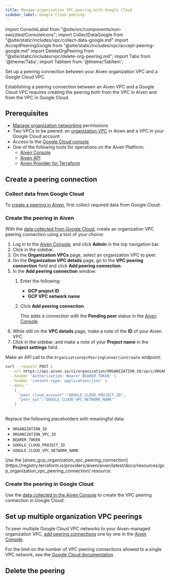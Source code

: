 ```yaml
---
title: Manage organization VPC peering with Google Cloud
sidebar_label: Google Cloud peering
---
```


import ConsoleLabel from "@site/src/components/non-swizzled/ConsoleIcons";
import CollectDataGoogle from "@site/static/includes/vpc/collect-data-google.md"
import AcceptPeeringGoogle from "@site/static/includes/vpc/accept-peering-google.md"
import DeleteOrgPeering from "@site/static/includes/vpc/delete-org-peering.md";
import Tabs from '@theme/Tabs';
import TabItem from '@theme/TabItem';

Set up a peering connection between your Aiven organization VPC and a Google Cloud VPC.

Establishing a peering connection between an Aiven VPC and a Google Cloud VPC requires
creating the peering both from the VPC in Aiven and from the VPC in Google Cloud.

## Prerequisites

- [Manage organization networking](/docs/platform/concepts/permissions#organization-permissions)
  permissions
- Two VPCs to be peered: an
  [organization VPC](/docs/platform/howto/manage-organization-vpc#create-an-organization-vpc)
  in Aiven and a VPC in your Google Cloud account
- Access to the [Google Cloud console](https://console.cloud.google.com/)
- One of the following tools for operations on the Aiven Platform:
  - [Aiven Console](https://console.aiven.io/)
    <!-- [Aiven CLI](/docs/tools/cli) -->
  - [Aiven API](/docs/tools/api)
  - [Aiven Provider for Terraform](/docs/tools/terraform)

## Create a peering connection

### Collect data from Google Cloud

To [create a peering in Aiven](/docs/platform/howto/manage-org-vpc-peering-google#create-the-peering-in-aiven),
first collect required data from Google Cloud:

<CollectDataGoogle/>

### Create the peering in Aiven

With the
[data collected from Google Cloud](/docs/platform/howto/manage-org-vpc-peering-google#collect-data-from-google-cloud),
create an organization VPC peering connection using a tool of your choice:

<Tabs groupId="group1">
<TabItem value="console" label="Aiven Console" default>

1. Log in to the [Aiven Console](https://console.aiven.io/), and click **Admin** in the
   top navigation bar.
1. Click <ConsoleLabel name="organizationvpcs"/> in the sidebar.
1. On the **Organization VPCs** page, select an organization VPC to peer.
1. On the **Organization VPC details** page, go to the **VPC peering connection** field and
   click **Add peering connection**.
1. In the **Add peering connection** window:
   1. Enter the following:
      - **GCP project ID**
      - **GCP VPC network name**
   1. Click **Add peering connection**.

      This adds a connection with the **Pending peer** status in the
      [Aiven Console](https://console.aiven.io/).
1. While still on the **VPC details** page, make a note of the **ID** of your Aiven VPC.
1. Click <ConsoleLabel name="service settings"/> in the sidebar, and make a note of your
   **Project name** in the **Project settings** field.

</TabItem>
<!--
<TabItem value="cli" label="Aiven CLI">

Run the `avn organization vpc peering-connection create` command:

```bash
avn organization vpc peering-connection create \
  --organization-id AIVEN_ORGANIZATION_ID      \
  --organization-vpc-id AIVEN_ORGANIZATION_VPC_ID   \
  --peer-cloud-account GOOGLE_CLOUD_PROJECT_ID \
  --peer-vpc GOOGLE_CLOUD_VPC_NETWORK_NAME
```

Replace `AIVEN_ORGANIZATION_ID`, `AIVEN_ORGANIZATION_VPC_ID`, `GOOGLE_CLOUD_PROJECT_ID`,
and `GOOGLE_CLOUD_VPC_NETWORK_NAME` as needed.

</TabItem>
-->
<TabItem value="api" label="Aiven API">

Make an API call to the `OrganizationVpcPeeringConnectionCreate` endpoint:

```bash
curl --request POST \
  --url https://api.aiven.io/v1/organization/ORGANIZATION_ID/vpcs/ORGANIZATION_VPC_ID/peering-connections \
  --header 'Authorization: Bearer BEARER_TOKEN' \
  --header 'content-type: application/json' \
  --data '
    {
      "peer_cloud_account":"GOOGLE_CLOUD_PROJECT_ID",
      "peer_vpc":"GOOGLE_CLOUD_VPC_NETWORK_NAME"
    }
  '
```

Replace the following placeholders with meaningful data:

- `ORGANIZATION_ID`
- `ORGANIZATION_VPC_ID`
- `BEARER_TOKEN`
- `GOOGLE_CLOUD_PROJECT_ID`
- `GOOGLE_CLOUD_VPC_NETWORK_NAME`

</TabItem>
<TabItem value="tf" label="Aiven Provider for Terraform">
Use the
[aiven_gcp_organization_vpc_peering_connection](https://registry.terraform.io/providers/aiven/aiven/latest/docs/resources/gcp_organization_vpc_peering_connection)
resource.
</TabItem>
</Tabs>

### Create the peering in Google Cloud

Use the
[data collected in the Aiven Console](/docs/platform/howto/manage-org-vpc-peering-google#create-the-peering-in-aiven)
to create the VPC peering connection in Google Cloud:

<AcceptPeeringGoogle/>

## Set up multiple organization VPC peerings

To peer multiple Google Cloud VPC networks to your Aiven-managed organization VPC,
[add peering connections](/docs/platform/howto/manage-org-vpc-peering-google#create-a-peering-connection)
one by one in the [Aiven Console](https://console.aiven.io).

For the limit on the number of VPC peering connections allowed to a single VPC network,
see the [Google Cloud documentation](https://cloud.google.com/vpc/docs/quota).

## Delete the peering

<DeleteOrgPeering/>
